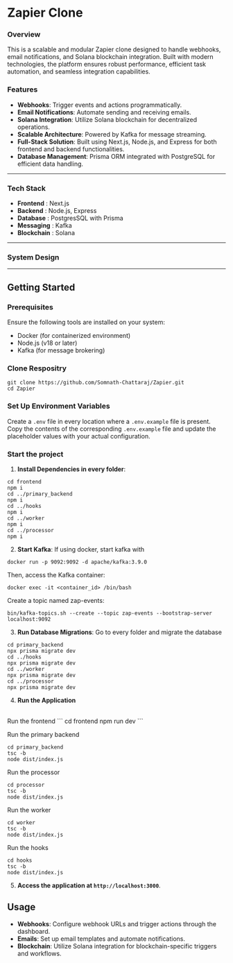 # Zapier Clone

### **Overview**

This is a scalable and modular Zapier clone designed to handle webhooks, email notifications, and Solana blockchain integration. Built with modern technologies, the platform ensures robust performance, efficient task automation, and seamless integration capabilities.

### **Features**

- **Webhooks**: Trigger events and actions programmatically.
- **Email Notifications**: Automate sending and receiving emails.
- **Solana Integration**: Utilize Solana blockchain for decentralized operations.
- **Scalable Architecture**: Powered by Kafka for message streaming.
- **Full-Stack Solution**: Built using Next.js, Node.js, and Express for both frontend and backend functionalities.
- **Database Management**: Prisma ORM integrated with PostgreSQL for efficient data handling.

---
### **Tech Stack**

- **Frontend** : Next.js
- **Backend** : Node.js, Express
- **Database** : PostgresSQL with Prisma
- **Messaging** : Kafka
- **Blockchain** : Solana

---

### **System Design**


---

## **Getting Started**

### Prerequisites

Ensure the following tools are installed on your system:

 - Docker (for containerized environment)
 - Node.js (v18 or later)
 - Kafka (for message brokering)

### Clone Respositry
```
git clone https://github.com/Somnath-Chattaraj/Zapier.git
cd Zapier
```

### Set Up Environment Variables

Create a `.env` file in every location where a `.env.example` file is present. Copy the contents of the corresponding `.env.example` file and update the placeholder values with your actual configuration.

### Start the project
1. **Install Dependencies in every folder**:
```
cd frontend
npm i
cd ../primary_backend
npm i
cd ../hooks
npm i
cd ../worker
npm i
cd ../processor
npm i
```
2. **Start Kafka**:
If using docker, start kafka with
```
docker run -p 9092:9092 -d apache/kafka:3.9.0
```  
Then, access the Kafka container:
```
docker exec -it <container_id> /bin/bash
```
Create a topic named zap-events:

```
bin/kafka-topics.sh --create --topic zap-events --bootstrap-server localhost:9092
```

3. **Run Database Migrations**:
    Go to every folder and migrate the database
```
cd primary_backend
npx prisma migrate dev
cd ../hooks
npx prisma migrate dev
cd ../worker
npx prisma migrate dev
cd ../processor
npx prisma migrate dev
```

4. **Run the Application** 
<br/>
Run the frontend 
```
cd frontend
npm run dev
``` 

Run the primary backend

```
cd primary_backend
tsc -b
node dist/index.js
```

Run the processor

```
cd processor
tsc -b
node dist/index.js
```

Run the worker

```
cd worker
tsc -b
node dist/index.js
```

Run the hooks

```
cd hooks
tsc -b
node dist/index.js
```

5. **Access the application at `http://localhost:3000`**.

## Usage
- **Webhooks**: Configure webhook URLs and trigger actions through the dashboard.
- **Emails**: Set up email templates and automate notifications.
- **Blockchain**: Utilize Solana integration for blockchain-specific triggers and workflows.
